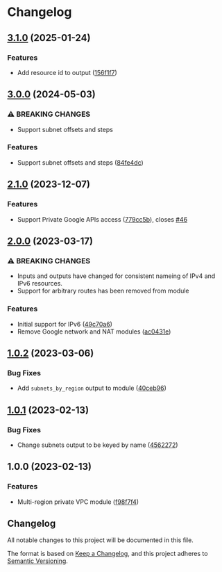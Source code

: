 # Changelog

## [3.1.0](https://github.com/memes/terraform-google-multi-region-private-network/compare/v3.0.0...v3.1.0) (2025-01-24)


### Features

* Add resource id to output ([156f1f7](https://github.com/memes/terraform-google-multi-region-private-network/commit/156f1f7ed0a8446f996572ecf7eaa47e1984751a))

## [3.0.0](https://github.com/memes/terraform-google-multi-region-private-network/compare/v2.1.0...v3.0.0) (2024-05-03)


### ⚠ BREAKING CHANGES

* Support subnet offsets and steps

### Features

* Support subnet offsets and steps ([84fe4dc](https://github.com/memes/terraform-google-multi-region-private-network/commit/84fe4dcfc6ac84ade83db286df890ffd241e9673))

## [2.1.0](https://github.com/memes/terraform-google-multi-region-private-network/compare/v2.0.0...v2.1.0) (2023-12-07)


### Features

* Support Private Google APIs access ([779cc5b](https://github.com/memes/terraform-google-multi-region-private-network/commit/779cc5b5891677f28d366938b58d6a9106bc7edd)), closes [#46](https://github.com/memes/terraform-google-multi-region-private-network/issues/46)

## [2.0.0](https://github.com/memes/terraform-google-multi-region-private-network/compare/v1.0.2...v2.0.0) (2023-03-17)


### ⚠ BREAKING CHANGES

* Inputs and outputs have changed for consistent nameing of IPv4 and IPv6 resources.
* Support for arbitrary routes has been removed from module

### Features

* Initial support for IPv6 ([49c70a6](https://github.com/memes/terraform-google-multi-region-private-network/commit/49c70a6d947d55fa98b1668fe29b1ff595066a7c))
* Remove Google network and NAT modules ([ac0431e](https://github.com/memes/terraform-google-multi-region-private-network/commit/ac0431e767122adca007f109df70999402e19327))

## [1.0.2](https://github.com/memes/terraform-google-multi-region-private-network/compare/v1.0.1...v1.0.2) (2023-03-06)


### Bug Fixes

* Add `subnets_by_region` output to module ([40ceb96](https://github.com/memes/terraform-google-multi-region-private-network/commit/40ceb96643c98cccf1d8d1599b4e09a48129262c))

## [1.0.1](https://github.com/memes/terraform-google-multi-region-private-network/compare/v1.0.0...v1.0.1) (2023-02-13)


### Bug Fixes

* Change subnets output to be keyed by name ([4562272](https://github.com/memes/terraform-google-multi-region-private-network/commit/456227261aa91ae95e3a3d7434f83d4e4615e543))

## 1.0.0 (2023-02-13)


### Features

* Multi-region private VPC module ([f98f7f4](https://github.com/memes/terraform-google-multi-region-private-network/commit/f98f7f429f2f6c6fd674cdf5565a051c5e1448b5))

## Changelog

<!-- markdownlint-disable MD024 -->

All notable changes to this project will be documented in this file.

The format is based on [Keep a Changelog](https://keepachangelog.com/en/1.0.0/),
and this project adheres to [Semantic Versioning](https://semver.org/spec/v2.0.0.html).
